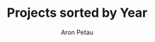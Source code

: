 ---
title: "Projects sorted by Year"
permalink: /archive/
layout: posts
author: "Aron Petau"
author_profile: true
---